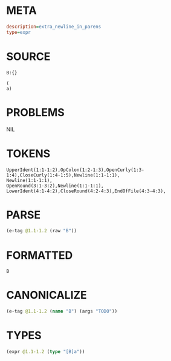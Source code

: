 # META
~~~ini
description=extra_newline_in_parens
type=expr
~~~
# SOURCE
~~~roc
B:{}

(
a)
~~~
# PROBLEMS
NIL
# TOKENS
~~~zig
UpperIdent(1:1-1:2),OpColon(1:2-1:3),OpenCurly(1:3-1:4),CloseCurly(1:4-1:5),Newline(1:1-1:1),
Newline(1:1-1:1),
OpenRound(3:1-3:2),Newline(1:1-1:1),
LowerIdent(4:1-4:2),CloseRound(4:2-4:3),EndOfFile(4:3-4:3),
~~~
# PARSE
~~~clojure
(e-tag @1.1-1.2 (raw "B"))
~~~
# FORMATTED
~~~roc
B
~~~
# CANONICALIZE
~~~clojure
(e-tag @1.1-1.2 (name "B") (args "TODO"))
~~~
# TYPES
~~~clojure
(expr @1.1-1.2 (type "[B]a"))
~~~
